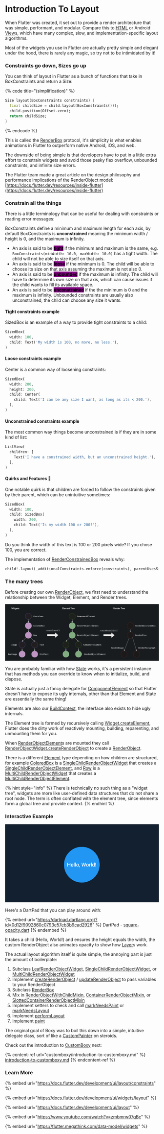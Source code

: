 # Introduction To Layout

When Flutter was created, it set out to provide a render architecture that was simple, performant, and modular. Compare this to [HTML](https://developer.chrome.com/articles/layoutng/) or Android [View](https://developer.android.com/reference/android/view/View)s, which have many complex, slow, and implementation-specific layout algorithms.

Most of the widgets you use in Flutter are actually pretty simple and elegant under the hood, there is rarely any magic, so try not to be intimidated by it!

### Constraints go down, Sizes go up

You can think of layout in Flutter as a bunch of functions that take in BoxConstraints and return a Size:

{% code title="(simplification)" %}
```dart
Size layout(BoxConstraints constraints) {
  final childSize = child.layout(BoxConstraints()));
  child.position(Offset.zero);
  return childSize;
}
```
{% endcode %}

This is called the [RenderBox](https://api.flutter.dev/flutter/rendering/RenderBox-class.html) protocol, it's simplicity is what enables animations in Flutter to outperform native Android, iOS, and web.

The downside of being simple is that developers have to put in a little extra effort to constrain widgets and avoid those pesky flex overflow, unbounded constraints, and infinite size errors.

The Flutter team made a great article on the design philosophy and performance implications of the RenderObject model: [https://docs.flutter.dev/resources/inside-flutter](https://docs.flutter.dev/resources/inside-flutter)

### Constrain all the things

There is a little terminology that can be useful for dealing with constraints or reading error messages:

BoxConstraints define a minimum and maximum length for each axis, by default BoxConstraints is **unconstrained** meaning the minimum width / height is 0, and the maximum is infinity.

* An axis is said to be <mark style="background-color:purple;">**tight**</mark> if the minimum and maximum is the same, e.g. `BoxConstraints(minWidth: 10.0, maxWidth: 10.0)` has a tight width. The child will not be able to size itself on that axis.
* An axis is said to be <mark style="background-color:purple;">**loose**</mark> if the minimum is 0. The child will be able to choose its size on that axis assuming the maximum is not also 0.
* An axis is said to be <mark style="background-color:purple;">**unbounded**</mark> if the maximum is infinity. The child will have to determine its own size on that axis, which can cause issues if the child wants to fill its available space.
* An axis is said to be <mark style="background-color:purple;">**unconstrained**</mark> if the the minimum is 0 and the maximum is infinity. Unbounded constraints are usually also unconstrained, the child can choose any size it wants.

#### Tight constraints example

SizedBox is an example of a way to provide tight constraints to a child:

```dart
SizedBox(
  width: 100,
  child: Text('My width is 100, no more, no less.'),
)
```

#### Loose constraints example

Center is a common way of loosening constraints:

```dart
SizedBox(
  width: 200,
  height: 200,
  child: Center(
    child: Text('I can be any size I want, as long as its < 200.'),
  ),
)
```

#### Unconstrained constraints example

The most common way things become unconstrained is if they are in some kind of list:

```dart
ListView(
  children: [
    Text('I have a constrained width, but an unconstrained height.'),
  ],
)
```

#### Quirks and Features 🚗

One notable quirk is that children are forced to follow the constraints given by their parent, which can be unintuitive sometimes:

```dart
SizedBox(
  width: 100,
  child: SizedBox(
    width: 200,
    child: Text('Is my width 100 or 200?'),
  ),
)
```

Do you think the width of this text is 100 or 200 pixels wide? If you chose 100, you are correct.

The implementation of [RenderConstrainedBox](https://api.flutter.dev/flutter/rendering/RenderConstrainedBox-class.html) reveals why:

```dart
child!.layout(_additionalConstraints.enforce(constraints), parentUsesSize: true);
```

### The many trees

Before creating our own [RenderObject](https://api.flutter.dev/flutter/rendering/RenderObject-class.html), we first need to understand the relationship between the Widget, Element, and Render trees.

![](.gitbook/assets/trees.png)

You are probably familiar with how [State](https://api.flutter.dev/flutter/widgets/State-class.html) works, it's a persistent instance that has methods you can override to know when to initialize, build, and dispose.

State is actually just a fancy delegate for [ComponentElement](https://api.flutter.dev/flutter/widgets/ComponentElement-class.html) so that Flutter doesn't have to expose its ugly internals, other than that Element and State are essentially the same thing!

Elements are also our [BuildContext](https://api.flutter.dev/flutter/widgets/BuildContext-class.html), the interface also exists to hide ugly internals.

The Element tree is formed by recursively calling [Widget.createElement](https://api.flutter.dev/flutter/widgets/Widget/createElement.html), Flutter does the dirty work of reactively mounting, building, reparenting, and unmounting them for you.

When [RenderObjectElement](https://api.flutter.dev/flutter/widgets/RenderObjectElement-class.html)s are mounted they call [RenderObjectWidget.createRenderObject](https://api.flutter.dev/flutter/widgets/RenderObjectWidget/createRenderObject.html) to create a [RenderObject](https://api.flutter.dev/flutter/rendering/RenderObject-class.html).

There is a different [Element](https://api.flutter.dev/flutter/widgets/Element-class.html) type depending on how children are structured, for example [ColoredBox](https://api.flutter.dev/flutter/widgets/ColoredBox-class.html) is a [SingleChildRenderObjectWidget](https://api.flutter.dev/flutter/widgets/SingleChildRenderObjectWidget-class.html) that creates a [SingleChildRenderObjectElement](https://api.flutter.dev/flutter/widgets/SingleChildRenderObjectElement-class.html), and [Row](https://api.flutter.dev/flutter/widgets/Row-class.html) is a [MultiChildRenderObjectWidget](https://api.flutter.dev/flutter/widgets/MultiChildRenderObjectWidget-class.html) that creates a [MultiChildRenderObjectElement](https://api.flutter.dev/flutter/widgets/MultiChildRenderObjectElement-class.html).

{% hint style="info" %}
There is technically no such thing as a "widget tree", widgets are more like user-defined data structures that do not share a root node. The term is often conflated with the element tree, since elements form a global tree and provide context.
{% endhint %}

### Interactive Example

![](<.gitbook/assets/image (2).png>)

Here's a DartPad that you can play around with:

{% embed url="https://dartpad.dartlang.org/?id=0d12f9092860c0793e57eb3b9cad2926" %}
DartPad - [square-opacity.dart](https://gist.github.com/PixelToast/0d12f9092860c0793e57eb3b9cad2926)
{% endembed %}

It takes a child (Hello, World!) and ensures the height equals the width, the custom RenderObject also animates opacity to show how [Layer](https://api.flutter.dev/flutter/rendering/Layer-class.html)s work.

The actual layout algorithm itself is quite simple, the annoying part is just the amount of boilerplate:

1. Subclass [LeafRenderObjectWidget](https://api.flutter.dev/flutter/widgets/LeafRenderObjectWidget-class.html), [SingleChildRenderObjectWidget](https://api.flutter.dev/flutter/widgets/SingleChildRenderObjectWidget-class.html), or [MultiChildRenderObjectWidget](https://api.flutter.dev/flutter/widgets/MultiChildRenderObjectWidget-class.html)
2. Implement [createRenderObject](https://api.flutter.dev/flutter/widgets/RenderObjectWidget/createRenderObject.html) / [updateRenderObject](https://api.flutter.dev/flutter/widgets/RenderObjectWidget/updateRenderObject.html) to pass variables to your RenderObject
3. Subclass [RenderBox](https://api.flutter.dev/flutter/rendering/RenderBox-class.html)
4. Mix in [RenderObjectWithChildMixin](https://api.flutter.dev/flutter/rendering/RenderObjectWithChildMixin-mixin.html), [ContainerRenderObjectMixin](https://api.flutter.dev/flutter/rendering/ContainerRenderObjectMixin-mixin.html), or [SlottedContainerRenderObjectMixin](https://api.flutter.dev/flutter/widgets/SlottedContainerRenderObjectMixin-mixin.html)
5. Implement setters to check and call [markNeedsPaint](https://api.flutter.dev/flutter/rendering/RenderObject/markNeedsPaint.html) or [markNeedsLayout](https://api.flutter.dev/flutter/rendering/RenderObject/markNeedsLayout.html)
6. Implement [performLayout](https://api.flutter.dev/flutter/rendering/RenderBox/performLayout.html)
7. Implement [paint](https://api.flutter.dev/flutter/rendering/RenderObject/paint.html)

The original goal of Boxy was to boil this down into a simple, intuitive delegate class, sort of like a [CustomPainter](https://api.flutter.dev/flutter/rendering/CustomPainter-class.html) on steroids.

Check out the introduction to [CustomBoxy](https://pub.dev/documentation/boxy/latest/boxy/CustomBoxy-class.html) next:

{% content-ref url="customboxy/introduction-to-customboxy.md" %}
[introduction-to-customboxy.md](customboxy/introduction-to-customboxy.md)
{% endcontent-ref %}

### Learn More

{% embed url="https://docs.flutter.dev/development/ui/layout/constraints" %}

{% embed url="https://docs.flutter.dev/development/ui/widgets/layout" %}

{% embed url="https://docs.flutter.dev/development/ui/layout" %}

{% embed url="https://www.youtube.com/watch?v=zmbmrw07qBc" %}

{% embed url="https://flutter.megathink.com/data-model/widgets" %}
